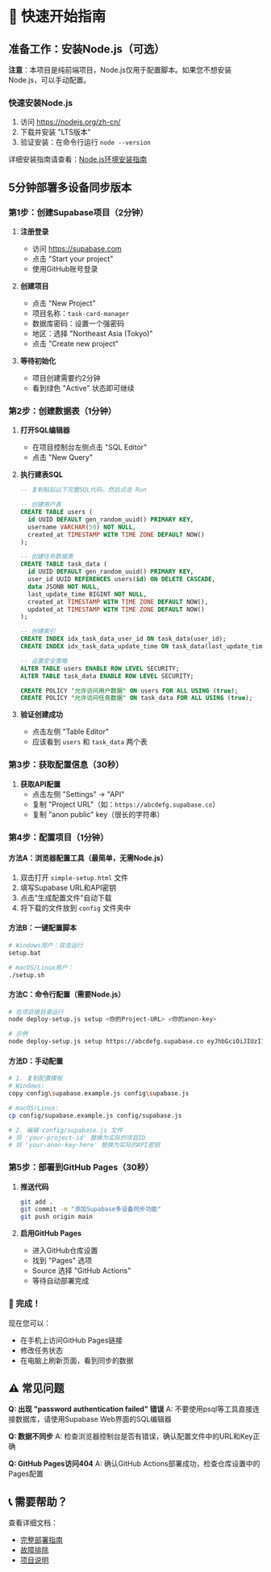 # 🚀 快速开始指南

## 准备工作：安装Node.js（可选）

**注意**：本项目是纯前端项目，Node.js仅用于配置脚本。如果您不想安装Node.js，可以手动配置。

### 快速安装Node.js
1. 访问 https://nodejs.org/zh-cn/
2. 下载并安装 "LTS版本"
3. 验证安装：在命令行运行 `node --version`

详细安装指南请查看：[Node.js环境安装指南](NODE_SETUP.md)

## 5分钟部署多设备同步版本

### 第1步：创建Supabase项目（2分钟）

1. **注册登录**
   - 访问 https://supabase.com
   - 点击 "Start your project" 
   - 使用GitHub账号登录

2. **创建项目**
   - 点击 "New Project"
   - 项目名称：`task-card-manager`
   - 数据库密码：设置一个强密码
   - 地区：选择 "Northeast Asia (Tokyo)"
   - 点击 "Create new project"

3. **等待初始化**
   - 项目创建需要约2分钟
   - 看到绿色 "Active" 状态即可继续

### 第2步：创建数据表（1分钟）

1. **打开SQL编辑器**
   - 在项目控制台左侧点击 "SQL Editor"
   - 点击 "New Query"

2. **执行建表SQL**
   ```sql
   -- 复制粘贴以下完整SQL代码，然后点击 Run
   
   -- 创建用户表
   CREATE TABLE users (
     id UUID DEFAULT gen_random_uuid() PRIMARY KEY,
     username VARCHAR(50) NOT NULL,
     created_at TIMESTAMP WITH TIME ZONE DEFAULT NOW()
   );

   -- 创建任务数据表
   CREATE TABLE task_data (
     id UUID DEFAULT gen_random_uuid() PRIMARY KEY,
     user_id UUID REFERENCES users(id) ON DELETE CASCADE,
     data JSONB NOT NULL,
     last_update_time BIGINT NOT NULL,
     created_at TIMESTAMP WITH TIME ZONE DEFAULT NOW(),
     updated_at TIMESTAMP WITH TIME ZONE DEFAULT NOW()
   );

   -- 创建索引
   CREATE INDEX idx_task_data_user_id ON task_data(user_id);
   CREATE INDEX idx_task_data_update_time ON task_data(last_update_time);

   -- 设置安全策略
   ALTER TABLE users ENABLE ROW LEVEL SECURITY;
   ALTER TABLE task_data ENABLE ROW LEVEL SECURITY;

   CREATE POLICY "允许访问用户数据" ON users FOR ALL USING (true);
   CREATE POLICY "允许访问任务数据" ON task_data FOR ALL USING (true);
   ```

3. **验证创建成功**
   - 点击左侧 "Table Editor"
   - 应该看到 `users` 和 `task_data` 两个表

### 第3步：获取配置信息（30秒）

1. **获取API配置**
   - 点击左侧 "Settings" → "API"
   - 复制 "Project URL"（如：`https://abcdefg.supabase.co`）
   - 复制 "anon public" key（很长的字符串）

### 第4步：配置项目（1分钟）

#### 方法A：浏览器配置工具（最简单，无需Node.js）
1. 双击打开 `simple-setup.html` 文件
2. 填写Supabase URL和API密钥
3. 点击"生成配置文件"自动下载
4. 将下载的文件放到 `config` 文件夹中

#### 方法B：一键配置脚本
```bash
# Windows用户：双击运行
setup.bat

# macOS/Linux用户：
./setup.sh
```

#### 方法C：命令行配置（需要Node.js）
```bash
# 在项目根目录运行
node deploy-setup.js setup <你的Project-URL> <你的anon-key>

# 示例
node deploy-setup.js setup https://abcdefg.supabase.co eyJhbGciOiJIUzI1NiIsInR5cCI6IkpXVCJ9...
```

#### 方法D：手动配置
```bash
# 1. 复制配置模板
# Windows:
copy config\supabase.example.js config\supabase.js

# macOS/Linux:
cp config/supabase.example.js config/supabase.js

# 2. 编辑 config/supabase.js 文件
# 将 'your-project-id' 替换为实际的项目ID
# 将 'your-anon-key-here' 替换为实际的API密钥
```

### 第5步：部署到GitHub Pages（30秒）

1. **推送代码**
   ```bash
   git add .
   git commit -m "添加Supabase多设备同步功能"
   git push origin main
   ```

2. **启用GitHub Pages**
   - 进入GitHub仓库设置
   - 找到 "Pages" 选项
   - Source 选择 "GitHub Actions"
   - 等待自动部署完成

### 🎉 完成！

现在您可以：
- 在手机上访问GitHub Pages链接
- 修改任务状态
- 在电脑上刷新页面，看到同步的数据

## ⚠️ 常见问题

**Q: 出现 "password authentication failed" 错误**
A: 不要使用psql等工具直接连接数据库，请使用Supabase Web界面的SQL编辑器

**Q: 数据不同步**
A: 检查浏览器控制台是否有错误，确认配置文件中的URL和Key正确

**Q: GitHub Pages访问404**
A: 确认GitHub Actions部署成功，检查仓库设置中的Pages配置

## 📞 需要帮助？

查看详细文档：
- [完整部署指南](DEPLOYMENT.md)
- [故障排除](TROUBLESHOOTING.md)
- [项目说明](README.md)